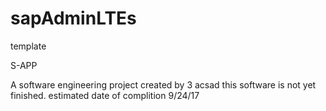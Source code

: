 # sapAdminLTEs
template

S-APP

A software engineering project created by 3 acsad
this software is not yet finished.
estimated date of complition 9/24/17
